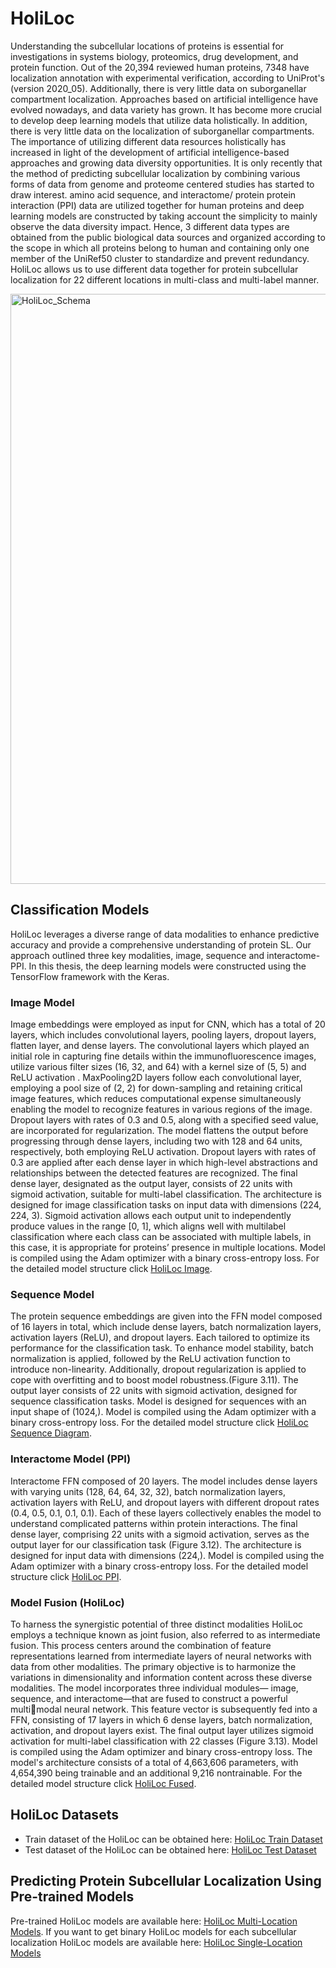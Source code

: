 # HoliLoc

Understanding the subcellular locations of proteins is essential for 
investigations in systems biology, proteomics, drug development, and protein 
function. Out of the 20,394 reviewed human proteins, 7348 have localization 
annotation with experimental verification, according to UniProt's (version 2020_05). Additionally, there is very little data on suborganellar compartment localization. 
Approaches based on artificial intelligence have evolved nowadays, and data variety 
has grown. It has become more crucial to develop deep learning models that utilize 
data holistically. In addition, there is very little data on the localization of suborganellar compartments. The importance of utilizing different data resources 
holistically has increased in light of the development of artificial intelligence-based 
approaches and growing data diversity opportunities. It is only recently that the 
method of predicting subcellular localization by combining various forms of data 
from genome and proteome centered studies has started to draw interest. amino acid sequence, 
and interactome/ protein protein interaction (PPI) data are utilized together for 
human proteins and deep learning models are constructed by taking account the 
simplicity to mainly observe the data diversity impact. Hence, 3 different data types 
are obtained from the public biological data sources and organized according to the 
scope in which all proteins belong to human and containing only one member of the 
UniRef50 cluster to standardize and prevent redundancy. HoliLoc allows us to use different data together for protein subcellular localization for 22 different 
locations in multi-class and multi-label manner.


<img width="944" alt="HoliLoc_Schema" src="https://github.com/ecemecemk/HoliLoc/assets/47942665/cb45cebb-acb6-433f-83fd-9a86c67627be">


## Classification Models 

  HoliLoc leverages a diverse range of data modalities to enhance predictive 
accuracy and provide a comprehensive understanding of protein SL. Our approach 
outlined three key modalities, image, sequence and interactome-PPI. In this thesis, 
the deep learning models were constructed using the TensorFlow framework with the 
Keras.

### Image Model

  Image embeddings were employed as input for CNN, which has a total of 20 
layers, which includes convolutional layers, pooling layers, dropout layers, flatten 
layer, and dense layers. The convolutional layers which played an initial role in 
capturing fine details within the immunofluorescence images, utilize various filter 
sizes (16, 32, and 64) with a kernel size of (5, 5) and ReLU activation . 
MaxPooling2D layers follow each convolutional layer, employing a pool size of (2, 
2) for down-sampling and retaining critical image features, which reduces 
computational expense simultaneously enabling the model to recognize features in 
various regions of the image. Dropout layers with rates of 0.3 and 0.5, along with a 
specified seed value, are incorporated for regularization. The model flattens the 
output before progressing through dense layers, including two with 128 and 64 units, 
respectively, both employing ReLU activation. Dropout layers with rates of 0.3 are 
applied after each dense layer in which high-level abstractions and relationships 
between the detected features are recognized. The final dense layer, designated as the 
output layer, consists of 22 units with sigmoid activation, suitable for multi-label 
classification. The architecture is designed for image classification tasks on input 
data with dimensions (224, 224, 3). Sigmoid activation allows each output unit to 
independently produce values in the range [0, 1], which aligns well with multilabel 
classification where each class can be associated with multiple labels, in this case, it 
is appropriate for proteins’ presence in multiple locations. Model is compiled using 
the Adam optimizer with a binary cross-entropy loss. For the detailed model structure click [HoliLoc Image](https://github.com/ecemecemk/HoliLoc/blob/main/holiloc_image.svg).




### Sequence Model

  The protein sequence embeddings are given into the FFN model composed of 
16 layers in total, which include dense layers, batch normalization layers, activation 
layers (ReLU), and dropout layers. Each tailored to optimize its performance for the 
classification task. To enhance model stability, batch normalization is applied, 
followed by the ReLU activation function to introduce non-linearity. Additionally, 
dropout regularization is applied to cope with overfitting and to boost model 
robustness.(Figure 3.11). The output layer consists of 22 units with sigmoid 
activation, designed for sequence classification tasks. Model is designed for 
sequences with an input shape of (1024,). Model is compiled using the Adam 
optimizer with a binary cross-entropy loss. For the detailed model structure click [HoliLoc Sequence Diagram](https://github.com/ecemecemk/HoliLoc/blob/main/holiloc_sequence.svg).


### Interactome Model (PPI)

  Interactome FFN composed of 20 layers. The model includes dense layers 
with varying units (128, 64, 64, 32, 32), batch normalization layers, activation layers 
with ReLU, and dropout layers with different dropout rates (0.4, 0.5, 0.1, 0.1, 0.1). 
Each of these layers collectively enables the model to understand complicated 
patterns within protein interactions. The final dense layer, comprising 22 units with a 
sigmoid activation, serves as the output layer for our classification task (Figure 3.12). 
The architecture is designed for input data with dimensions (224,). Model is 
compiled using the Adam optimizer with a binary cross-entropy loss. For the detailed model structure click [HoliLoc PPI](https://github.com/ecemecemk/HoliLoc/blob/main/holiloc_PPI.svg).



### Model Fusion (HoliLoc)

  To harness the synergistic potential of three distinct modalities HoliLoc 
employs a technique known as joint fusion, also referred to as intermediate fusion. 
This process centers around the combination of feature representations learned from 
intermediate layers of neural networks with data from other modalities. The primary 
objective is to harmonize the variations in dimensionality and information content 
across these diverse modalities. The model incorporates three individual modules—
image, sequence, and interactome—that are fused to construct a powerful multimodal neural network. 
This feature vector is subsequently fed into a FFN, consisting 
of 17 layers in which 6 dense layers, batch normalization, activation, and dropout 
layers exist. The final output layer utilizes sigmoid activation for multi-label 
classification with 22 classes (Figure 3.13). Model is compiled using the Adam 
optimizer and binary cross-entropy loss. The model's architecture consists of a total 
of 4,663,606 parameters, with 4,654,390 being trainable and an additional 9,216 nontrainable. For the detailed model structure click [HoliLoc Fused](https://github.com/ecemecemk/HoliLoc/blob/main/holiloc_fused.svg).


## HoliLoc Datasets
* Train dataset of the HoliLoc can be obtained here: [HoliLoc Train Dataset](https://drive.google.com/file/d/1GYRaLahUbSjXuyHJSdqpa043D5ZPRUXC/view?usp=drive_link)
* Test dataset of the HoliLoc can be obtained here: [HoliLoc Test Dataset](https://drive.google.com/file/d/1mvobd_R86PSKYEpcN4cCp-fvm91RcyYW/view?usp=drive_link)


## Predicting Protein Subcellular Localization Using Pre-trained Models

Pre-trained HoliLoc models are available here: [HoliLoc Multi-Location Models](https://drive.google.com/file/d/13NdMsYFzJcg_I6E8n_AJKAVICjQ32d9l/view?usp=drive_link).
If you want to get binary HoliLoc models for each subcellular localization HoliLoc models are available here: [HoliLoc Single-Location Models](https://drive.google.com/file/d/1O99X19bUd82exS2aby_bpKDttS5qQnri/view?usp=drive_link)


